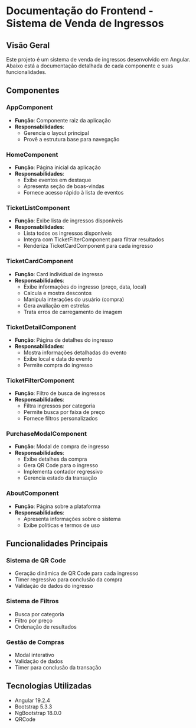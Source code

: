 
# Documentação do Frontend - Sistema de Venda de Ingressos

## Visão Geral
Este projeto é um sistema de venda de ingressos desenvolvido em Angular. Abaixo está a documentação detalhada de cada componente e suas funcionalidades.

## Componentes

### AppComponent
- **Função**: Componente raiz da aplicação
- **Responsabilidades**: 
  - Gerencia o layout principal
  - Provê a estrutura base para navegação

### HomeComponent
- **Função**: Página inicial da aplicação
- **Responsabilidades**:
  - Exibe eventos em destaque
  - Apresenta seção de boas-vindas
  - Fornece acesso rápido à lista de eventos

### TicketListComponent
- **Função**: Exibe lista de ingressos disponíveis
- **Responsabilidades**:
  - Lista todos os ingressos disponíveis
  - Integra com TicketFilterComponent para filtrar resultados
  - Renderiza TicketCardComponent para cada ingresso

### TicketCardComponent
- **Função**: Card individual de ingresso
- **Responsabilidades**:
  - Exibe informações do ingresso (preço, data, local)
  - Calcula e mostra descontos
  - Manipula interações do usuário (compra)
  - Gera avaliação em estrelas
  - Trata erros de carregamento de imagem

### TicketDetailComponent
- **Função**: Página de detalhes do ingresso
- **Responsabilidades**:
  - Mostra informações detalhadas do evento
  - Exibe local e data do evento
  - Permite compra do ingresso

### TicketFilterComponent
- **Função**: Filtro de busca de ingressos
- **Responsabilidades**:
  - Filtra ingressos por categoria
  - Permite busca por faixa de preço
  - Fornece filtros personalizados

### PurchaseModalComponent
- **Função**: Modal de compra de ingresso
- **Responsabilidades**:
  - Exibe detalhes da compra
  - Gera QR Code para o ingresso
  - Implementa contador regressivo
  - Gerencia estado da transação

### AboutComponent
- **Função**: Página sobre a plataforma
- **Responsabilidades**:
  - Apresenta informações sobre o sistema
  - Exibe políticas e termos de uso

## Funcionalidades Principais

### Sistema de QR Code
- Geração dinâmica de QR Code para cada ingresso
- Timer regressivo para conclusão da compra
- Validação de dados do ingresso

### Sistema de Filtros
- Busca por categoria
- Filtro por preço
- Ordenação de resultados

### Gestão de Compras
- Modal interativo
- Validação de dados
- Timer para conclusão da transação

## Tecnologias Utilizadas
- Angular 19.2.4
- Bootstrap 5.3.3
- NgBootstrap 18.0.0
- QRCode
